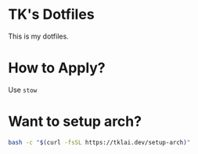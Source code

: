 # TK's Dotfiles
This is my dotfiles.

# How to Apply?
Use `stow`

# Want to setup arch?
```sh
bash -c "$(curl -fsSL https://tklai.dev/setup-arch)"
```
